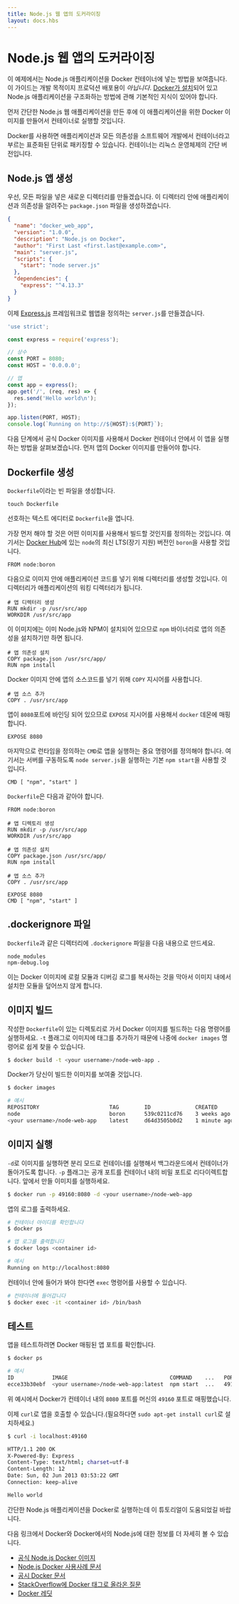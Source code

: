 ```yaml
---
title: Node.js 웹 앱의 도커라이징
layout: docs.hbs
---
```


<!--
# Dockerizing a Node.js web app

The goal of this example is to show you how to get a Node.js application into a
Docker container. The guide is intended for development, and *not* for a
production deployment. The guide also assumes you have a working [Docker
installation](https://docs.docker.com/engine/installation/) and a basic
understanding of how a Node.js application is structured.

In the first part of this guide we will create a simple web application in
Node.js, then we will build a Docker image for that application, and lastly we
will run the image as a container.

Docker allows you to package an application with all of its dependencies into a
standardized unit, called a container, for software development. A container is
a stripped-to-basics version of a Linux operating system. An image is software
-->

# Node.js 웹 앱의 도커라이징

이 예제에서는 Node.js 애플리케이션을 Docker 컨테이너에 넣는 방법을 보여줍니다. 이 가이드는
개발 목적이지 프로덕션 배포용이 *아닙니다*.
[Docker가 설치](https://docs.docker.com/engine/installation/)되어 있고
Node.js 애플리케이션을 구조화하는 방법에 관해 기본적인 지식이 있어야 합니다.

먼저 간단한 Node.js 웹 애플리케이션을 만든 후에 이 애플리케이션을 위한 Docker 이미지를
만들어서 컨테이너로 실행할 것입니다.

Docker를 사용하면 애플리케이션과 모든 의존성을 소프트웨어 개발에서 컨테이너라고 부르는 표준화된
단위로 패키징할 수 있습니다. 컨테이너는 리눅스 운영체제의 간단 버전입니다.

<!--
## Create the Node.js app

First, create a new directory where all the files would live. In this directory
create a `package.json` file that describes your app and its dependencies:

```json
{
  "name": "docker_web_app",
  "version": "1.0.0",
  "description": "Node.js on Docker",
  "author": "First Last <first.last@example.com>",
  "main": "server.js",
  "scripts": {
    "start": "node server.js"
  },
  "dependencies": {
    "express": "^4.13.3"
  }
}
```
-->

## Node.js 앱 생성

우선, 모든 파일을 넣은 새로운 디렉터리를 만들겠습니다. 이 디렉터리 안에 애플리케이션과 의존성을
알려주는 `package.json` 파일을 생성하겠습니다.

```json
{
  "name": "docker_web_app",
  "version": "1.0.0",
  "description": "Node.js on Docker",
  "author": "First Last <first.last@example.com>",
  "main": "server.js",
  "scripts": {
    "start": "node server.js"
  },
  "dependencies": {
    "express": "^4.13.3"
  }
}
```

<!--
Then, create a `server.js` file that defines a web app using the
[Express.js](http://expressjs.com/) framework:

```javascript
'use strict';

const express = require('express');

// Constants
const PORT = 8080;
const HOST = '0.0.0.0';

// App
const app = express();
app.get('/', (req, res) => {
  res.send('Hello world\n');
});

app.listen(PORT, HOST);
console.log(`Running on http://${HOST}:${PORT}`);
```

In the next steps, we'll look at how you can run this app inside a Docker
container using the official Docker image. First, you'll need to build a Docker
image of your app.
-->

이제 [Express.js](http://expressjs.com/) 프레임워크로 웹앱을 정의하는 `server.js`를 만들겠습니다.

```javascript
'use strict';

const express = require('express');

// 상수
const PORT = 8080;
const HOST = '0.0.0.0';

// 앱
const app = express();
app.get('/', (req, res) => {
  res.send('Hello world\n');
});

app.listen(PORT, HOST);
console.log(`Running on http://${HOST}:${PORT}`);
```

다음 단계에서 공식 Docker 이미지를 사용해서 Docker 컨테이너 안에서 이 앱을 실행하는 방법을
살펴보겠습니다. 먼저 앱의 Docker 이미지를 만들어야 합니다.

<!--
## Creating a Dockerfile

Create an empty file called `Dockerfile`:

```markup
touch Dockerfile
```

Open the `Dockerfile` in your favorite text editor

The first thing we need to do is define from what image we want to build from.
Here we will use the latest LTS (long term support) version `boron` of `node`
available from the [Docker Hub](https://hub.docker.com/):

```docker
FROM node:boron
```
-->

## Dockerfile 생성

`Dockerfile`이라는 빈 파일을 생성합니다.

```markup
touch Dockerfile
```

선호하는 텍스트 에디터로 `Dockerfile`을 엽니다.

가장 먼저 해야 할 것은 어떤 이미지를 사용해서 빌드할 것인지를 정의하는 것입니다. 여기서는
[Docker Hub](https://hub.docker.com/)에 있는
`node`의 최신 LTS(장기 지원) 버전인 `boron`을 사용할 것입니다.

```docker
FROM node:boron
```

<!--
Next we create a directory to hold the application code inside the image, this
will be the working directory for your application:

```docker
# Create app directory
RUN mkdir -p /usr/src/app
WORKDIR /usr/src/app
```

This image comes with Node.js and NPM already installed so the next thing we
need to do is to install your app dependencies using the `npm` binary:

```docker
# Install app dependencies
COPY package.json /usr/src/app/
RUN npm install
```
-->

다음으로 이미지 안에 애플리케이션 코드를 넣기 위해 디렉터리를 생성할 것입니다.
이 디렉터리가 애플리케이션의 워킹 디렉터리가 됩니다.

```docker
# 앱 디렉터리 생성
RUN mkdir -p /usr/src/app
WORKDIR /usr/src/app
```

이 이미지에는 이미 Node.js와 NPM이 설치되어 있으므로 `npm` 바이너리로
앱의 의존성을 설치하기만 하면 됩니다.

```docker
# 앱 의존성 설치
COPY package.json /usr/src/app/
RUN npm install
```

<!--
To bundle your app's source code inside the Docker image, use the `COPY`
instruction:

```docker
# Bundle app source
COPY . /usr/src/app
```

Your app binds to port `8080` so you'll use the `EXPOSE` instruction to have it
mapped by the `docker` daemon:

```docker
EXPOSE 8080
```
-->

Docker 이미지 안에 앱의 소스코드를 넣기 위해 `COPY` 지시어를 사용합니다.

```docker
# 앱 소스 추가
COPY . /usr/src/app
```

앱이 `8080`포트에 바인딩 되어 있으므로 `EXPOSE` 지시어를 사용해서 `docker` 데몬에 매핑합니다.

```docker
EXPOSE 8080
```

<!--
Last but not least, define the command to run your app using `CMD` which defines
your runtime. Here we will use the basic `npm start` which will run
`node server.js` to start your server:

```docker
CMD [ "npm", "start" ]
```

Your `Dockerfile` should now look like this:

```docker
FROM node:boron

# Create app directory
RUN mkdir -p /usr/src/app
WORKDIR /usr/src/app

# Install app dependencies
COPY package.json /usr/src/app/
RUN npm install

# Bundle app source
COPY . /usr/src/app

EXPOSE 8080
CMD [ "npm", "start" ]
```
-->

마지막으로 런타임을 정의하는 `CMD`로 앱을 실행하는 중요 명령어를 정의해야 합니다.
여기서는 서버를 구동하도록 `node server.js`을 실행하는 기본 `npm start`을 사용할 것입니다.

```docker
CMD [ "npm", "start" ]
```

`Dockerfile`은 다음과 같아야 합니다.

```docker
FROM node:boron

# 앱 디렉토리 생성
RUN mkdir -p /usr/src/app
WORKDIR /usr/src/app

# 앱 의존성 설치
COPY package.json /usr/src/app/
RUN npm install

# 앱 소스 추가
COPY . /usr/src/app

EXPOSE 8080
CMD [ "npm", "start" ]
```

<!--
## .dockerignore file

Create a `.dockerignore` file in the same directory as your `Dockerfile`
with following content:

```
node_modules
npm-debug.log
```

This will prevent your local modules and debug logs from being copied onto your
Docker image and possibly overwriting modules installed within your image.
-->

## .dockerignore 파일

`Dockerfile`과 같은 디렉터리에 `.dockerignore` 파일을 다음 내용으로 만드세요.

```
node_modules
npm-debug.log
```

이는 Docker 이미지에 로컬 모듈과 디버깅 로그를 복사하는 것을 막아서 이미지 내에서
설치한 모듈을 덮어쓰지 않게 합니다.

<!--
## Building your image

Go to the directory that has your `Dockerfile` and run the following command to
build the Docker image. The `-t` flag lets you tag your image so it's easier to
find later using the `docker images` command:

```bash
$ docker build -t <your username>/node-web-app .
```

Your image will now be listed by Docker:

```bash
$ docker images

# Example
REPOSITORY                      TAG        ID              CREATED
node                            boron      539c0211cd76    3 weeks ago
<your username>/node-web-app    latest     d64d3505b0d2    1 minute ago
```
-->

## 이미지 빌드

작성한 `Dockerfile`이 있는 디렉토리로 가서 Docker 이미지를 빌드하는 다음 명령어를 실행하세요.
`-t` 플래그로 이미지에 태그를 추가하기 때문에 나중에 `docker images` 명령어로
쉽게 찾을 수 있습니다.

```bash
$ docker build -t <your username>/node-web-app .
```

Docker가 당신이 빌드한 이미지를 보여줄 것입니다.

```bash
$ docker images

# 예시
REPOSITORY                      TAG        ID              CREATED
node                            boron      539c0211cd76    3 weeks ago
<your username>/node-web-app    latest     d64d3505b0d2    1 minute ago
```

<!--
## Run the image

Running your image with `-d` runs the container in detached mode, leaving the
container running in the background. The `-p` flag redirects a public port to a
private port inside the container. Run the image you previously built:

```bash
$ docker run -p 49160:8080 -d <your username>/node-web-app
```

Print the output of your app:

```bash
# Get container ID
$ docker ps

# Print app output
$ docker logs <container id>

# Example
Running on http://localhost:8080
```

If you need to go inside the container you can use the `exec` command:

```bash
# Enter the container
$ docker exec -it <container id> /bin/bash
```
-->

## 이미지 실행

`-d`로 이미지를 실행하면 분리 모드로 컨테이너를 실행해서 백그라운드에서 컨테이너가 돌아가도록 합니다.
`-p` 플래그는 공개 포트를 컨테이너 내의 비밀 포트로 리다이렉트합니다. 앞에서 만들 이미지를 실행하세요.

```bash
$ docker run -p 49160:8080 -d <your username>/node-web-app
```

앱의 로그를 출력하세요.

```bash
# 컨테이너 아이디를 확인합니다
$ docker ps

# 앱 로그를 출력합니다
$ docker logs <container id>

# 예시
Running on http://localhost:8080
```

컨테이너 안에 들어가 봐야 한다면 `exec` 명령어를 사용할 수 있습니다.

```bash
# 컨테이너에 들어갑니다
$ docker exec -it <container id> /bin/bash
```

<!--
## Test

To test your app, get the port of your app that Docker mapped:

```bash
$ docker ps

# Example
ID            IMAGE                                COMMAND    ...   PORTS
ecce33b30ebf  <your username>/node-web-app:latest  npm start  ...   49160->8080
```

In the example above, Docker mapped the `8080` port inside of the container to
the port `49160` on your machine.

Now you can call your app using `curl` (install if needed via: `sudo apt-get
install curl`):

```bash
$ curl -i localhost:49160

HTTP/1.1 200 OK
X-Powered-By: Express
Content-Type: text/html; charset=utf-8
Content-Length: 12
Date: Sun, 02 Jun 2013 03:53:22 GMT
Connection: keep-alive

Hello world
```
-->

## 테스트

앱을 테스트하려면 Docker 매핑된 앱 포트를 확인합니다.

```bash
$ docker ps

# 예시
ID            IMAGE                                COMMAND    ...   PORTS
ecce33b30ebf  <your username>/node-web-app:latest  npm start  ...   49160->8080
```

위 예시에서 Docker가 컨테이너 내의 `8080` 포트를 머신의 `49160` 포트로 매핑했습니다.

이제 `curl`로 앱을 호출할 수 있습니다.(필요하다면 `sudo apt-get install curl`로 설치하세요.)

```bash
$ curl -i localhost:49160

HTTP/1.1 200 OK
X-Powered-By: Express
Content-Type: text/html; charset=utf-8
Content-Length: 12
Date: Sun, 02 Jun 2013 03:53:22 GMT
Connection: keep-alive

Hello world
```

<!--
We hope this tutorial helped you get up and running a simple Node.js application
on Docker.

You can find more information about Docker and Node.js on Docker in the
following places:

* [Official Node.js Docker Image](https://registry.hub.docker.com/_/node/)
* [Node.js Docker Best Practices Guide](https://github.com/nodejs/docker-node/blob/master/docs/BestPractices.md)
* [Official Docker documentation](https://docs.docker.com/)
* [Docker Tag on StackOverflow](http://stackoverflow.com/questions/tagged/docker)
* [Docker Subreddit](https://reddit.com/r/docker)
-->

간단한 Node.js 애플리케이션을 Docker로 실행하는데 이 튜토리얼이 도움되었길 바랍니다.

다음 링크에서 Docker와 Docker에서의 Node.js에 대한 정보를 더 자세히 볼 수 있습니다.

* [공식 Node.js Docker 이미지](https://registry.hub.docker.com/_/node/)
* [Node.js Docker 사용사례 문서](https://github.com/nodejs/docker-node/blob/master/docs/BestPractices.md)
* [공시 Docker 문서](https://docs.docker.com/)
* [StackOverflow에 Docker 태그로 올라온 질문](http://stackoverflow.com/questions/tagged/docker)
* [Docker 레딧](https://reddit.com/r/docker)
